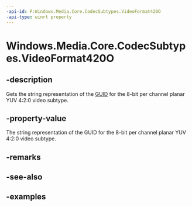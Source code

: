 ```yaml
---
-api-id: P:Windows.Media.Core.CodecSubtypes.VideoFormat420O
-api-type: winrt property
---
```


<!-- Property syntax.
public string VideoFormat420O { get; }
-->

# Windows.Media.Core.CodecSubtypes.VideoFormat420O

## -description
Gets the string representation of the [GUID](/windows/win32/api/guiddef/ns-guiddef-guid) for the 8-bit per channel planar YUV 4:2:0 video subtype.

## -property-value
The string representation of the GUID for the 8-bit per channel planar YUV 4:2:0 video subtype.

## -remarks

## -see-also

## -examples

